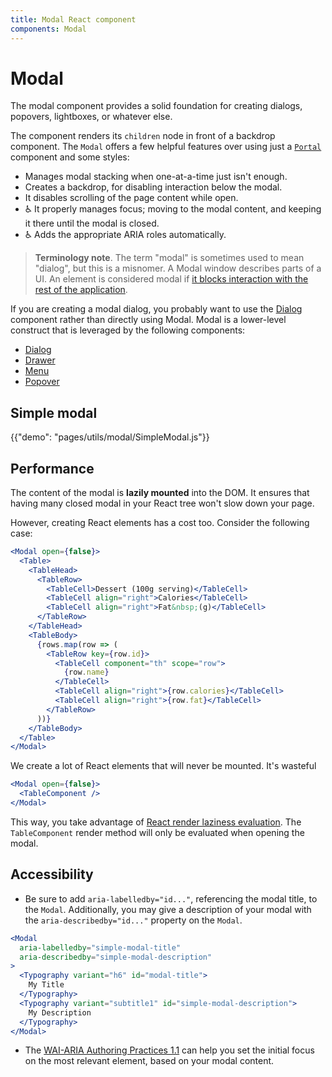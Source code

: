 ```yaml
---
title: Modal React component
components: Modal
---
```

# Modal

<p class="description">The modal component provides a solid foundation for creating dialogs, popovers, lightboxes, or whatever else.</p>

The component renders its `children` node in front of a backdrop component. The `Modal` offers a few helpful features over using just a [`Portal`](/utils/portal/) component and some styles:

- Manages modal stacking when one-at-a-time just isn't enough.
- Creates a backdrop, for disabling interaction below the modal.
- It disables scrolling of the page content while open.
- ♿️ It properly manages focus; moving to the modal content, and keeping it there until the modal is closed.
- ♿️ Adds the appropriate ARIA roles automatically.

> **Terminology note**. The term "modal" is sometimes used to mean "dialog", but this is a misnomer. A Modal window describes parts of a UI. An element is considered modal if [it blocks interaction with the rest of the application](https://en.wikipedia.org/wiki/Modal_window).

If you are creating a modal dialog, you probably want to use the [Dialog](/demos/dialogs/) component rather than directly using Modal. Modal is a lower-level construct that is leveraged by the following components:

- [Dialog](/demos/dialogs/)
- [Drawer](/demos/drawers/)
- [Menu](/demos/menus/)
- [Popover](/utils/popover/)

## Simple modal

{{"demo": "pages/utils/modal/SimpleModal.js"}}

## Performance

The content of the modal is **lazily mounted** into the DOM. It ensures that having many closed modal in your React tree won't slow down your page.

However, creating React elements has a cost too. Consider the following case:

```jsx
<Modal open={false}>
  <Table>
    <TableHead>
      <TableRow>
        <TableCell>Dessert (100g serving)</TableCell>
        <TableCell align="right">Calories</TableCell>
        <TableCell align="right">Fat&nbsp;(g)</TableCell>
      </TableRow>
    </TableHead>
    <TableBody>
      {rows.map(row => (
        <TableRow key={row.id}>
          <TableCell component="th" scope="row">
            {row.name}
          </TableCell>
          <TableCell align="right">{row.calories}</TableCell>
          <TableCell align="right">{row.fat}</TableCell>
        </TableRow>
      ))}
    </TableBody>
  </Table>
</Modal>
```

We create a lot of React elements that will never be mounted. It's wasteful 

```jsx
<Modal open={false}>
  <TableComponent />
</Modal>
```

This way, you take advantage of [React render laziness evaluation](https://overreacted.io/react-as-a-ui-runtime/#lazy-evaluation). The `TableComponent` render method will only be evaluated when opening the modal.

## Accessibility

- Be sure to add `aria-labelledby="id..."`, referencing the modal title, to the `Modal`. Additionally, you may give a description of your modal with the `aria-describedby="id..."` property on the `Modal`.

```jsx
<Modal
  aria-labelledby="simple-modal-title"
  aria-describedby="simple-modal-description"
>
  <Typography variant="h6" id="modal-title">
    My Title
  </Typography>
  <Typography variant="subtitle1" id="simple-modal-description">
    My Description
  </Typography>
</Modal>
```

- The [WAI-ARIA Authoring Practices 1.1](https://www.w3.org/TR/wai-aria-practices/examples/dialog-modal/dialog.html) can help you set the initial focus on the most relevant element, based on your modal content.